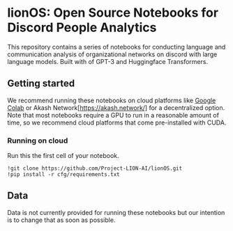 # lionOS: Open Source Notebooks for Discord People Analytics

This repository contains a series of notebooks for conducting language and communication analysis of organizational networks on discord with large language models. Built with of GPT-3 and Huggingface Transformers.

## Getting started

We recommend running these notebooks on cloud platforms like [Google Colab](https://colab.research.google.com/) or Akash Network[https://akash.network/] for a decentralized option. Note that most notebooks require a GPU to run in a reasonable amount of time, so we recommend cloud platforms that come pre-installed with CUDA.

### Running on cloud

Run this the first cell of your notebook.

```
!git clone https://github.com/Project-LION-AI/lionOS.git
!pip install -r cfg/requirements.txt
```

## Data

Data is not currently provided for running these notebooks but our intention is to change that as soon as possible.
